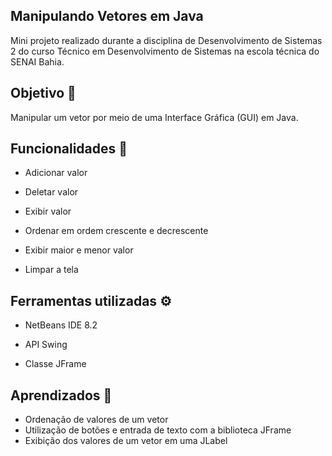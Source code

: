 ## Manipulando Vetores em Java

Mini projeto realizado durante a disciplina de Desenvolvimento de Sistemas 2 do curso Técnico em Desenvolvimento de Sistemas na escola técnica do SENAI Bahia.

## Objetivo :dart:

Manipular um vetor por meio de uma Interface Gráfica (GUI) em Java.


## Funcionalidades :memo:

- Adicionar valor

- Deletar valor

- Exibir valor

- Ordenar em ordem crescente e decrescente

- Exibir maior e menor valor

- Limpar a tela

  

## Ferramentas utilizadas :gear:

- NetBeans IDE 8.2

- API Swing

- Classe JFrame

  

## Aprendizados :muscle:

- Ordenação de valores de um vetor
- Utilização de botões e entrada de texto com a biblioteca JFrame
- Exibição dos valores de um vetor em uma JLabel 





